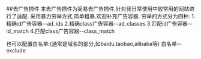 ##去广告插件
本去广告插件为简易去广告插件,针对我日常使用中较常用的网站进行了适配.
采用暴力穷举方式,简单粗暴.欢迎补充广告容器.
穷举的方式分为四种:
    1.精确id广告容器--ad_ids
    2.精确class广告容器--ad_classes
    3.匹配id广告容器--id_match
    4.匹配class广告容器--class_match

也可以配置白名单:(通常是域名的部分,如baidu,taobao,alibaba等)
    白名单--exclude

